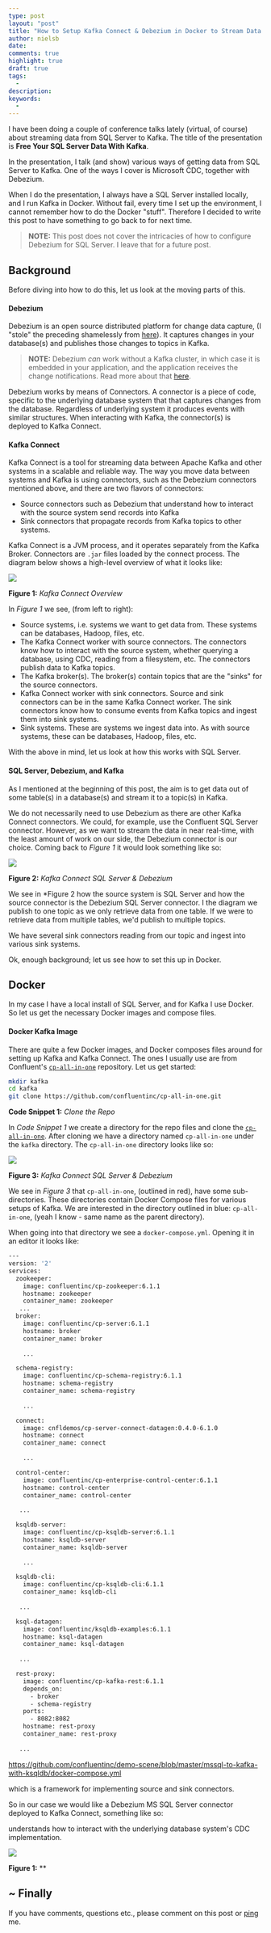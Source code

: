 ```yaml
---
type: post
layout: "post"
title: "How to Setup Kafka Connect & Debezium in Docker to Stream Data from MS SQL Server"
author: nielsb
date: 
comments: true
highlight: true
draft: true
tags:
  -
description: 
keywords:
  -   
---
```


I have been doing a couple of conference talks lately (virtual, of course) about streaming data from SQL Server to Kafka. The title of the presentation is **Free Your SQL Server Data With Kafka**.

In the presentation, I talk (and show) various ways of getting data from SQL Server to Kafka. One of the ways I cover is Microsoft CDC, together with Debezium. 

When I do the presentation, I always have a SQL Server installed locally, and I run Kafka in Docker. Without fail, every time I set up the environment, I cannot remember how to do the Docker "stuff". Therefore I decided to write this post to have something to go back to for next time.

<!--more-->

> **NOTE:** This post does not cover the intricacies of how to configure Debezium for SQL Server. I leave that for a future post.

## Background

Before diving into how to do this, let us look at the moving parts of this.

#### Debezium

Debezium is an open source distributed platform for change data capture, (I "stole" the preceding shamelessly from [here][1]). It captures changes in your database(s) and publishes those changes to topics in Kafka.

> **NOTE:** Debezium *can* work without a Kafka cluster, in which case it is embedded in your application, and the application receives the change notifications. Read more about that [here][2].

Debezium works by means of Connectors. A connector is a piece of code, specific to the underlying database system that that captures changes from the database. Regardless of underlying system it produces events with similar structures. When interacting with Kafka, the connector(s) is deployed to Kafka Connect.

#### Kafka Connect

Kafka Connect is a tool for streaming data between Apache Kafka and other systems in a scalable and reliable way. The way you move data between systems and Kafka is using connectors, such as the Debezium connectors mentioned above, and there are two flavors of connectors:

* Source connectors such as Debezium that understand how to interact with the source system send records into Kafka
* Sink connectors that propagate records from Kafka topics to other systems.

Kafka Connect is a JVM process, and it operates separately from the Kafka Broker. Connectors are `.jar` files loaded by the connect process. The diagram below shows a high-level overview of what it looks like:

![](/images/posts/kafka-connect-1.png)

**Figure 1:** *Kafka Connect Overview*

In *Figure 1* we see, (from left to right):

* Source systems, i.e. systems we want to get data from. These systems can be databases, Hadoop, files, etc.
* The Kafka Connect worker with source connectors. The connectors know how to interact with the source system, whether querying a database, using CDC, reading from a filesystem, etc. The connectors publish data to Kafka topics.
* The Kafka broker(s). The broker(s) contain topics that are the "sinks" for the source connectors.
* Kafka Connect worker with sink connectors. Source and sink connectors can be in the same Kafka Connect worker. The sink connectors know how to consume events from Kafka topics and ingest them into sink systems.
* Sink systems. These are systems we ingest data into. As with source systems, these can be databases, Hadoop, files, etc.

With the above in mind, let us look at how this works with SQL Server.

#### SQL Server, Debezium, and Kafka

As I mentioned at the beginning of this post, the aim is to get data out of some table(s) in a database(s) and stream it to a topic(s) in Kafka. 

We do not necessarily need to use Debezium as there are other Kafka Connect connectors. We could, for example, use the Confluent SQL Server connector. However, as we want to stream the data in near real-time, with the least amount of work on our side, the Debezium connector is our choice. Coming back to *Figure 1* it would look something like so:

![](/images/posts/kafka-connect-cdc.png )

**Figure 2:** *Kafka Connect SQL Server & Debezium*

We see in *Figure 2 how the source system is SQL Server and how the source connector is the Debezium SQL Server connector. I the diagram we publish to one topic as we only retrieve data from one table. If we were to retrieve data from multiple tables, we'd publish to multiple topics.

We have several sink connectors reading from our topic and ingest into various sink systems.

Ok, enough background; let us see how to set this up in Docker.

## Docker

In my case I have a local install of SQL Server, and for Kafka I use Docker. So let us get the necessary Docker images and compose files.

#### Docker Kafka Image

There are quite a few Docker images, and Docker composes files around for setting up Kafka and Kafka Connect. The ones I usually use are from Confluent's [`cp-all-in-one`][3] repository. Let us get started:

```bash
mkdir kafka
cd kafka
git clone https://github.com/confluentinc/cp-all-in-one.git
```
**Code Snippet 1:** *Clone the Repo*

In *Code Snippet 1* we create a directory for the repo files and clone the [`cp-all-in-one`][3]. After cloning we have a directory named `cp-all-in-one` under the `kafka` directory. The `cp-all-in-one` directory looks like so:

![](/images/posts/kafka-connect-docker-1.png)

**Figure 3:** *Kafka Connect SQL Server & Debezium*

We see in *Figure 3* that `cp-all-in-one`, (outlined in red), have some sub-directories. These directories contain Docker Compose files for various setups of Kafka. We are interested in the directory outlined in blue: `cp-all-in-one`, (yeah I know - same name as the parent directory).

When going into that directory we see a `docker-compose.yml`. Opening it in an editor it looks like:

```bash
---
version: '2'
services:
  zookeeper:
    image: confluentinc/cp-zookeeper:6.1.1
    hostname: zookeeper
    container_name: zookeeper
   ...
  broker:
    image: confluentinc/cp-server:6.1.1
    hostname: broker
    container_name: broker
    
    ...

  schema-registry:
    image: confluentinc/cp-schema-registry:6.1.1
    hostname: schema-registry
    container_name: schema-registry
    
    ...

  connect:
    image: cnfldemos/cp-server-connect-datagen:0.4.0-6.1.0
    hostname: connect
    container_name: connect
    
    ...

  control-center:
    image: confluentinc/cp-enterprise-control-center:6.1.1
    hostname: control-center
    container_name: control-center
   
   ...

  ksqldb-server:
    image: confluentinc/cp-ksqldb-server:6.1.1
    hostname: ksqldb-server
    container_name: ksqldb-server
    
    ...

  ksqldb-cli:
    image: confluentinc/cp-ksqldb-cli:6.1.1
    container_name: ksqldb-cli
   
   ...

  ksql-datagen:
    image: confluentinc/ksqldb-examples:6.1.1
    hostname: ksql-datagen
    container_name: ksql-datagen
   
   ...

  rest-proxy:
    image: confluentinc/cp-kafka-rest:6.1.1
    depends_on:
      - broker
      - schema-registry
    ports:
      - 8082:8082
    hostname: rest-proxy
    container_name: rest-proxy
   
   ...
```












https://github.com/confluentinc/demo-scene/blob/master/mssql-to-kafka-with-ksqldb/docker-compose.yml




which is a framework for implementing source and sink connectors. 


So in our case we would like a Debezium MS SQL Server connector deployed to Kafka Connect, something like so:




 understands how to interact with the underlying database system's CDC implementation.


![](/images/posts/<image_name_incl_ext>)

**Figure 1:** **


## ~ Finally

If you have comments, questions etc., please comment on this post or [ping][ma] me.

[ma]: mailto:niels.it.berglund@gmail.com
[mp]: https://blog.acolyer.org
[iq]: https://www.infoq.com/
[ew]: http://sqlonice.com/
[re]: http://blog.revolutionanalytics.com
[sqsk]: https://www.sqlskills.com


[1]: https://debezium.io/
[2]: https://debezium.io/documentation/reference/1.4/development/engine.html
[3]: https://github.com/confluentinc/cp-all-in-one/

<!--
  post reference
  [pkg1]: {{< relref "" >}}
-->  


<!--
[series1]: <> [SQL Server R Services](/series/sql_server_2k16_r_services)
[series2]: <> [Install R Packages in SQL Server ML Services](/series/sql_server_ml_services_install_packages)
[series3]: <> [sp_execute_external_script and SQL Server Compute Context](/series/spees_and_sql_compute_context)
-->

<!--
[findstr]: <> findstr /I \<word_to_find\> *
-->
